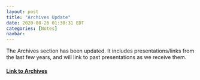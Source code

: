 ```yaml
---
layout: post
title: "Archives Update"
date: 2020-08-26 01:30:31 EDT
categories: [Notes]
navbar: 
---
```


The Archives section has been updated.  It includes presentations/links from the last few years, and will link to past presentations as we receive them.  

#### [Link to Archives](/archives/) 

